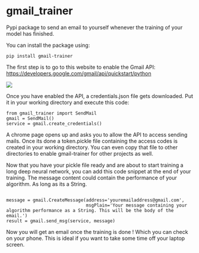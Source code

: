 # gmail_trainer
Pypi package to send an email to yourself whenever the training of your model has finished. 

You can install the package using:
<pre><code>pip install gmail-trainer</code></pre>

The first step is to go to this website to enable the Gmail API:
https://developers.google.com/gmail/api/quickstart/python

<img src="https://i.imgur.com/vtkWlnc.png">

Once you have enabled the API, a credentials.json file gets downloaded. Put it in your working directory and execute this code:
<pre><code>from gmail_trainer import SendMail
gmail = SendMail()
service = gmail.create_credentials()
</code></pre>

A chrome page opens up and asks you to allow the API to access sending mails. Once its done a token.pickle file containing the access codes is created in your working directory. You can even copy that file to other directories to enable gmail-trainer for other projects as well.

Now that you have your pickle file ready and are about to start training a long deep neural network, you can add this code snippet at the end of your training. The message content could contain the performance of your algorithm. As long as its a String.

<pre><code>
message = gmail.CreateMessage(address='youremailaddress@gmail.com',
                              msgPlain='Your message containing your algorithm performance as a String. This will be the body of the email.')
result = gmail.send_msg(service, message)
</code></pre>

Now you will get an email once the training is done ! Which you can check on your phone. This is ideal if you want to take some time off your laptop screen.
